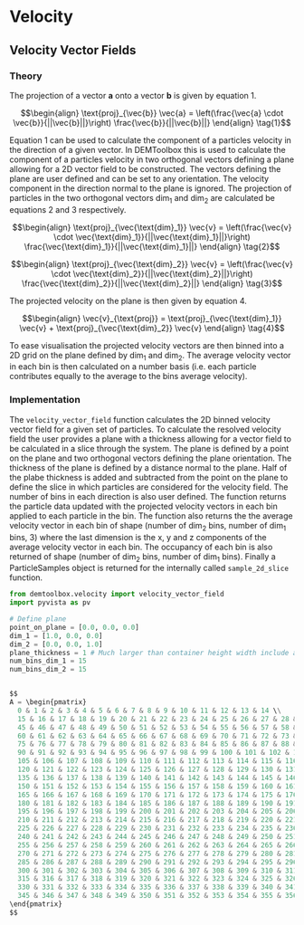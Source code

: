 # Velocity
## Velocity Vector Fields
### Theory

The projection of a vector **a** onto a vector **b** is given by equation 1.

```math
\begin{align}
\text{proj}_{\vec{b}} \vec{a} = \left(\frac{\vec{a} \cdot \vec{b}}{||\vec{b}||}\right) \frac{\vec{b}}{||\vec{b}||}
\end{align}
\tag{1}
```

Equation 1 can be used to calculate the component of a particles velocity in the direction of a given vector. In DEMToolbox this is used to calculate the component of a particles velocity in two orthogonal vectors defining a plane allowing for a 2D vector field to be constructed. The vectors defining the plane are user defined and can be set to any orientation. The velocity component in the direction normal to the plane is ignored. The projection of particles in the two orthogonal vectors $\text{dim}_1$ and $\text{dim}_2$ are calculated be equations 2 and 3 respectively.

```math
\begin{align}
\text{proj}_{\vec{\text{dim}_1}} \vec{v} = \left(\frac{\vec{v} \cdot \vec{\text{dim}_1}}{||\vec{\text{dim}_1}||}\right) \frac{\vec{\text{dim}_1}}{||\vec{\text{dim}_1}||}
\end{align}
\tag{2}
``` 

```math
\begin{align}
\text{proj}_{\vec{\text{dim}_2}} \vec{v} = \left(\frac{\vec{v} \cdot \vec{\text{dim}_2}}{||\vec{\text{dim}_2}||}\right) \frac{\vec{\text{dim}_2}}{||\vec{\text{dim}_2}||}
\end{align}
\tag{3}
```

The projected velocity on the plane is then given by equation 4.

```math
\begin{align}
\vec{v}_{\text{proj}} = \text{proj}_{\vec{\text{dim}_1}} \vec{v} + \text{proj}_{\vec{\text{dim}_2}} \vec{v}
\end{align}
\tag{4}
```

To ease visualisation the projected velocity vectors are then binned into a 2D grid on the plane defined by $\text{dim}_1$ and $\text{dim}_2$. The average velocity
vector in each bin is then calculated on a number basis (i.e. each particle contributes equally to the average to the bins average velocity).

### Implementation

The `velocity_vector_field` function calculates the 2D binned velocity vector field for a given set of particles. To calculate the resolved velocity field the user provides a plane with a thickness allowing for a vector field to be calculated in a slice through the system. The plane is defined by a point on the plane and two orthogonal vectors defining the plane orientation. The thickness of the plane is defined by a distance normal to the plane. Half of the plabe thickness is added and subtracted from the point on the plane to define the slice in which particles are considered for the velocity field. The number of bins in each direction is also user defined. The function returns the particle data updated with the projected velocity vectors in each bin applied to each particle in the bin. The function also returns the the average velocity vector in each bin of shape (number of $\text{dim}_2$ bins, number of $\text{dim}_1$ bins, 3) where the last dimension is the x, y and z components of the average velocity vector in each bin. The occupancy of each bin is also returned of shape (number of $\text{dim}_2$ bins, number of $\text{dim}_1$ bins). Finally a ParticleSamples object is returned for the internally called `sample_2d_slice` function.

```python
from demtoolbox.velocity import velocity_vector_field
import pyvista as pv

# Define plane
point_on_plane = [0.0, 0.0, 0.0]
dim_1 = [1.0, 0.0, 0.0]
dim_2 = [0.0, 0.0, 1.0]
plane_thickness = 1 # Much larger than container height width include all particles
num_bins_dim_1 = 15
num_bins_dim_2 = 15


$$
A = \begin{pmatrix}
  0 & 1 & 2 & 3 & 4 & 5 & 6 & 7 & 8 & 9 & 10 & 11 & 12 & 13 & 14 \\
  15 & 16 & 17 & 18 & 19 & 20 & 21 & 22 & 23 & 24 & 25 & 26 & 27 & 28 & 29 \\ 30 & 31 & 32 & 33 & 34 & 35 & 36 & 37 & 38 & 39 & 40 & 41 & 42 & 43 & 44 \\
  45 & 46 & 47 & 48 & 49 & 50 & 51 & 52 & 53 & 54 & 55 & 56 & 57 & 58 & 59 \\
  60 & 61 & 62 & 63 & 64 & 65 & 66 & 67 & 68 & 69 & 70 & 71 & 72 & 73 & 74 \\
  75 & 76 & 77 & 78 & 79 & 80 & 81 & 82 & 83 & 84 & 85 & 86 & 87 & 88 & 89 \\
  90 & 91 & 92 & 93 & 94 & 95 & 96 & 97 & 98 & 99 & 100 & 101 & 102 & 103 & 104 \\
  105 & 106 & 107 & 108 & 109 & 110 & 111 & 112 & 113 & 114 & 115 & 116 & 117 & 118 & 119 \\
  120 & 121 & 122 & 123 & 124 & 125 & 126 & 127 & 128 & 129 & 130 & 131 & 132 & 133 & 134 \\
  135 & 136 & 137 & 138 & 139 & 140 & 141 & 142 & 143 & 144 & 145 & 146 & 147 & 148 & 149 \\
  150 & 151 & 152 & 153 & 154 & 155 & 156 & 157 & 158 & 159 & 160 & 161 & 162 & 163 & 164 \\
  165 & 166 & 167 & 168 & 169 & 170 & 171 & 172 & 173 & 174 & 175 & 176 & 177 & 178 & 179 \\
  180 & 181 & 182 & 183 & 184 & 185 & 186 & 187 & 188 & 189 & 190 & 191 & 192 & 193 & 194 \\
  195 & 196 & 197 & 198 & 199 & 200 & 201 & 202 & 203 & 204 & 205 & 206 & 207 & 208 & 209 \\
  210 & 211 & 212 & 213 & 214 & 215 & 216 & 217 & 218 & 219 & 220 & 221 & 222 & 223 & 224 \\
  225 & 226 & 227 & 228 & 229 & 230 & 231 & 232 & 233 & 234 & 235 & 236 & 237 & 238 & 239 \\
  240 & 241 & 242 & 243 & 244 & 245 & 246 & 247 & 248 & 249 & 250 & 251 & 252 & 253 & 254 \\
  255 & 256 & 257 & 258 & 259 & 260 & 261 & 262 & 263 & 264 & 265 & 266 & 267 & 268 & 269 \\
  270 & 271 & 272 & 273 & 274 & 275 & 276 & 277 & 278 & 279 & 280 & 281 & 282 & 283 & 284 \\
  285 & 286 & 287 & 288 & 289 & 290 & 291 & 292 & 293 & 294 & 295 & 296 & 297 & 298 & 299 \\
  300 & 301 & 302 & 303 & 304 & 305 & 306 & 307 & 308 & 309 & 310 & 311 & 312 & 313 & 314 \\
  315 & 316 & 317 & 318 & 319 & 320 & 321 & 322 & 323 & 324 & 325 & 326 & 327 & 328 & 329 \\
  330 & 331 & 332 & 333 & 334 & 335 & 336 & 337 & 338 & 339 & 340 & 341 & 342 & 343 & 344 \\
  345 & 346 & 347 & 348 & 349 & 350 & 351 & 352 & 353 & 354 & 355 & 356 & 357 & 358 & 359 \\
\end{pmatrix}
$$